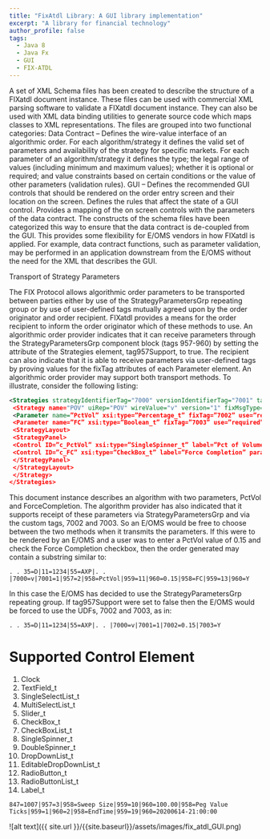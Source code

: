 ```yaml
---
title: "FixAtdl Library: A GUI library implementation"
excerpt: "A library for financial technology"
author_profile: false
tags:
  - Java 8 
  - Java Fx 
  - GUI
  - FIX-ATDL
---
```


A set of XML Schema files has been created to describe the structure of a FIXatdl document instance. These files can be
used with commercial XML parsing software to validate a FIXatdl document instance. They can also be used with XML
data binding utilities to generate source code which maps classes to XML representations. The files are grouped into two
functional categories:
Data Contract – Defines the wire-value interface of an algorithmic order. For each algorithm/strategy it defines
the valid set of parameters and availability of the strategy for specific markets. For each parameter of an
algorithm/strategy it defines the type; the legal range of values (including minimum and maximum values);
whether it is optional or required; and value constraints based on certain conditions or the value of other
parameters (validation rules).
GUI – Defines the recommended GUI controls that should be rendered on the order entry screen and their
location on the screen. Defines the rules that affect the state of a GUI control. Provides a mapping of the on
screen controls with the parameters of the data contract.
The constructs of the schema files have been categorized this way to ensure that the data contract is de-coupled from the
GUI. This provides some flexibility for E/OMS vendors in how FIXatdl is applied. For example, data contract functions,
such as parameter validation, may be performed in an application downstream from the E/OMS without the need for the
XML that describes the GUI.

Transport of Strategy Parameters

The FIX Protocol allows algorithmic order parameters to be transported between parties either by use of the
StrategyParametersGrp repeating group or by use of user-defined tags mutually agreed upon by the order originator and
order recipient. FIXatdl provides a means for the order recipient to inform the order originator which of these methods to
use.
An algorithmic order provider indicates that it can receive parameters through the StrategyParametersGrp component
block (tags 957-960) by setting the attribute of the Strategies element, tag957Support, to true. The recipient can also
indicate that it is able to receive parameters via user-defined tags by proving values for the fixTag attributes of each
Parameter element. An algorithmic order provider may support both transport methods.
To illustrate, consider the following listing:

```xml
<Strategies strategyIdentifierTag="7000" versionIdentifierTag="7001" tag957Support=”true”>
 <Strategy name="POV" uiRep="POV" wireValue="v" version="1" fixMsgType="D">
 <Parameter name=”PctVol” xsi:type=”Percentage_t” fixTag=”7002” use=”required”/>
 <Parameter name=”FC” xsi:type=”Boolean_t” fixTag=”7003” use=”required”/>
 <StrategyLayout>
 <StrategyPanel>
 <Control ID=”c_PctVol” xsi:type=”SingleSpinner_t” label=”Pct of Volume” parameterRef=”PctVol”/>
 <Control ID=”c_FC” xsi:type=”CheckBox_t” label=”Force Completion” parameterRef=”FC”/>
 </StrategyPanel>
 </StrategyLayout>
 </Strategy>
</Strategies>
```

This document instance describes an algorithm with two parameters, PctVol and ForceCompletion. The algorithm
provider has also indicated that it supports receipt of these parameters via StrategyParametersGrp and via the custom tags,
7002 and 7003. So an E/OMS would be free to choose between the two methods when it transmits the parameters. If this 
were to be rendered by an E/OMS and a user was to enter a PctVol value of 0.15 and check the Force Completion
checkbox, then the order generated may contain a substring similar to:
```
. . 35=D|11=1234|55=AXP|. . |7000=v|7001=1|957=2|958=PctVol|959=11|960=0.15|958=FC|959=13|960=Y
```
In this case the E/OMS has decided to use the StrategyParametersGrp repeating group. If tag957Support were set to false
then the E/OMS would be forced to use the UDFs, 7002 and 7003, as in:
```
. . 35=D|11=1234|55=AXP|. . |7000=v|7001=1|7002=0.15|7003=Y
```


# Supported Control Element

1. Clock
2. TextField_t
3. SingleSelectList_t
4. MultiSelectList_t
5. Slider_t
6. CheckBox_t
7. CheckBoxList_t
8. SingleSpinner_t
9. DoubleSpinner_t
10. DropDownList_t
11. EditableDropDownList_t
12. RadioButton_t
13. RadioButtonList_t
14. Label_t

```
847=1007|957=3|958=Sweep Size|959=10|960=100.00|958=Peg Value Ticks|959=1|960=2|958=EndTime|959=19|960=20200614-21:00:00
```

![alt text]({{ site.url }}/{{site.baseurl}}/assets/images/fix_atdl_GUI.png)


